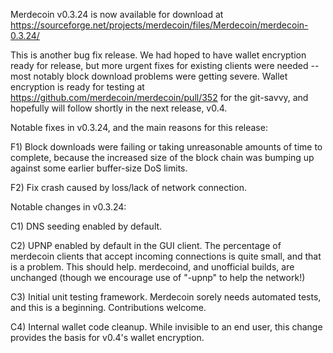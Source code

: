 Merdecoin v0.3.24 is now available for download at
https://sourceforge.net/projects/merdecoin/files/Merdecoin/merdecoin-0.3.24/

This is another bug fix release.  We had hoped to have wallet encryption ready for release, but more urgent fixes for existing clients were needed -- most notably block download problems were getting severe.  Wallet encryption is ready for testing at https://github.com/merdecoin/merdecoin/pull/352 for the git-savvy, and hopefully will follow shortly in the next release, v0.4.

Notable fixes in v0.3.24, and the main reasons for this release:

F1) Block downloads were failing or taking unreasonable amounts of time to complete, because the increased size of the block chain was bumping up against some earlier buffer-size DoS limits.

F2) Fix crash caused by loss/lack of network connection.

Notable changes in v0.3.24:

C1) DNS seeding enabled by default.

C2) UPNP enabled by default in the GUI client.  The percentage of merdecoin clients that accept incoming connections is quite small, and that is a problem.  This should help.  merdecoind, and unofficial builds, are unchanged (though we encourage use of "-upnp" to help the network!)

C3) Initial unit testing framework.  Merdecoin sorely needs automated tests, and this is a beginning.  Contributions welcome.

C4) Internal wallet code cleanup.  While invisible to an end user, this change provides the basis for v0.4's wallet encryption.
